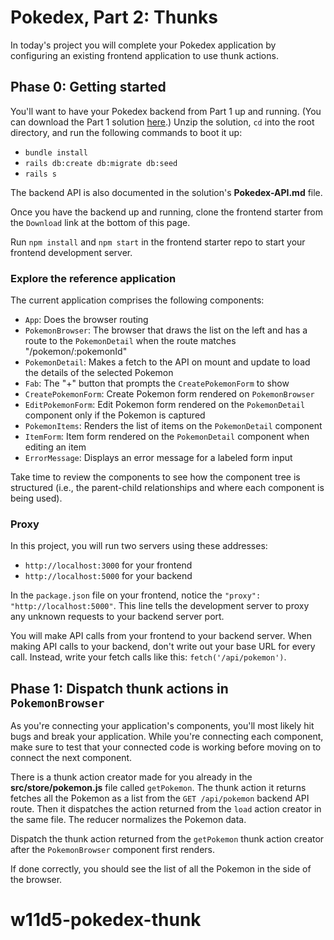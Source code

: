 
# Pokedex, Part 2: Thunks

In today's project you will complete your Pokedex application by configuring an
existing frontend application to use thunk actions.

## Phase 0: Getting started

You'll want to have your Pokedex backend from Part 1 up and running. (You can
download the Part 1 solution [here].) Unzip the solution, `cd` into the root
directory, and run the following commands to boot it up:

* `bundle install`
* `rails db:create db:migrate db:seed`
* `rails s`

The backend API is also documented in the solution's __Pokedex-API.md__ file.

Once you have the backend up and running, clone the frontend starter from the
`Download` link at the bottom of this page.

Run `npm install` and `npm start` in the frontend starter repo to start your
frontend development server.

[here]: https://appacademy-open-assets.s3.us-west-1.amazonaws.com/modular-curriculum-practices/Y2gtcmVhY3QtcG9rZWRleC1yYWlscy1iYWNrZW5kLWxvbmctcHJhY3RpY2U.zip

### Explore the reference application

The current application comprises the following components:

* `App`: Does the browser routing
* `PokemonBrowser`: The browser that draws the list on the left and has a route
  to the `PokemonDetail` when the route matches "/pokemon/:pokemonId"
* `PokemonDetail`: Makes a fetch to the API on mount and update to load the
  details of the selected Pokemon
* `Fab`: The "+" button that prompts the `CreatePokemonForm` to show
* `CreatePokemonForm`: Create Pokemon form rendered on `PokemonBrowser`
* `EditPokemonForm`: Edit Pokemon form rendered on the `PokemonDetail` component
  only if the Pokemon is captured
* `PokemonItems`: Renders the list of items on the `PokemonDetail` component
* `ItemForm`: Item form rendered on the `PokemonDetail` component when
  editing an item
* `ErrorMessage`: Displays an error message for a labeled form input

Take time to review the components to see how the component tree is structured
(i.e., the parent-child relationships and where each component is being used).

### Proxy

In this project, you will run two servers using these addresses:

* `http://localhost:3000` for your frontend
* `http://localhost:5000` for your backend

In the `package.json` file on your frontend, notice the
`"proxy": "http://localhost:5000"`. This line tells the development server to
proxy any unknown requests to your backend server port.

You will make API calls from your frontend to your backend server. When making
API calls to your backend, don't write out your base URL for every call.
Instead, write your fetch calls like this: `fetch('/api/pokemon')`.

## Phase 1: Dispatch thunk actions in `PokemonBrowser`

As you're connecting your application's components, you'll most likely hit bugs
and break your application. While you're connecting each component, make sure
to test that your connected code is working before moving on to connect the
next component.

There is a thunk action creator made for you already in the
__src/store/pokemon.js__ file called `getPokemon`. The thunk action it returns
fetches all the Pokemon as a list from the `GET /api/pokemon` backend API route.
Then it dispatches the action returned from the `load` action creator in the
same file. The reducer normalizes the Pokemon data.

Dispatch the thunk action returned from the `getPokemon` thunk action creator
after the `PokemonBrowser` component first renders.

If done correctly, you should see the list of all the Pokemon in the side of the
browser.
# w11d5-pokedex-thunk
